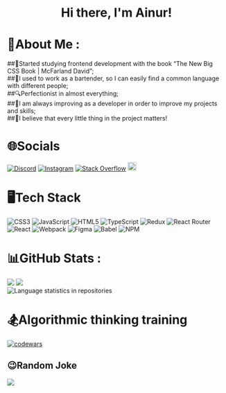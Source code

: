 <h1 align="center">Hi there, I'm Ainur!</h1>

# 💫About Me :

##🧐Started studying frontend development with the book “The New Big CSS Book | McFarland David”;<br>
##🍹I used to work as a bartender, so I can easily find a common language with different people;<br>
##🔍Perfectionist in almost everything;<br>
##📖I am always improving as a developer in order to improve my projects and skills;<br>
##👀I believe that every little thing in the project matters!<br>

# 🌐Socials

[![Discord](https://img.shields.io/badge/Discord-%237289DA.svg?logo=discord&logoColor=white)](htttps://discord.gg/mr_ainur) [![Instagram](https://img.shields.io/badge/Instagram-%23E4405F.svg?logo=Instagram&logoColor=white)](https://instagram.com/mr_ainur_) [![Stack Overflow](https://img.shields.io/badge/-Stackoverflow-FE7A16?logo=stack-overflow&logoColor=white)](https://stackoverflow.com/users/21045317) <a href="https://t.me/MrAinur" target="_blank"><img src="https://otradakhb.ru/templates/otrada/images/telegram.jpg" height="20px"/></a>

# 🖥️Tech Stack

![CSS3](https://img.shields.io/badge/css3-%231572B6.svg?style=for-the-badge&logo=css3&logoColor=white) ![JavaScript](https://img.shields.io/badge/javascript-%23323330.svg?style=for-the-badge&logo=javascript&logoColor=%23F7DF1E) ![HTML5](https://img.shields.io/badge/html5-%23E34F26.svg?style=for-the-badge&logo=html5&logoColor=white) ![TypeScript](https://img.shields.io/badge/typescript-%23007ACC.svg?style=for-the-badge&logo=typescript&logoColor=white) ![Redux](https://img.shields.io/badge/redux-%23593d88.svg?style=for-the-badge&logo=redux&logoColor=white) ![React Router](https://img.shields.io/badge/React_Router-CA4245?style=for-the-badge&logo=react-router&logoColor=white) ![React](https://img.shields.io/badge/react-%2320232a.svg?style=for-the-badge&logo=react&logoColor=%2361DAFB) ![Webpack](https://img.shields.io/badge/webpack-%238DD6F9.svg?style=for-the-badge&logo=webpack&logoColor=black) ![Figma](https://img.shields.io/badge/figma-%23F24E1E.svg?style=for-the-badge&logo=figma&logoColor=white) ![Babel](https://img.shields.io/badge/Babel-F9DC3e?style=for-the-badge&logo=babel&logoColor=black) ![NPM](https://img.shields.io/badge/NPM-%23000000.svg?style=for-the-badge&logo=npm&logoColor=white)

# 📊GitHub Stats :

![](https://github-readme-stats.vercel.app/api?username=mrAinur&theme=tokyonight&hide_border=false&include_all_commits=false&count_private=false)
![](https://github-readme-streak-stats.herokuapp.com/?user=mrAinur&theme=tokyonight&hide_border=false)<br/>
![Language statistics in repositories](https://github-profile-summary-cards.vercel.app/api/cards/repos-per-language?username=mrAinur&theme=2077)

# 🏂Algorithmic thinking training

[![codewars](https://www.codewars.com/users/mr_Ainur/badges/large)](https://www.codewars.com/users/mr_Ainur)

## 😉Random Joke

![](https://readme-jokes.vercel.app/api?hideBorder&theme=cobalt&qColor=%23944bcc&aColor=%23bbdb51)
